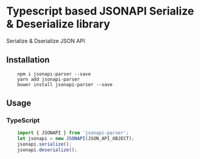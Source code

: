 # Typescript based JSONAPI Serialize & Deserialize library
Serialize &amp; Dserialize JSON API

## Installation 
```console
    npm i jsonapi-parser --save
    yarn add jsonapi-parser
    bower install jsonapi-parser --save
```
## Usage
### TypeScript
```typescript
    import { JSONAPI } from 'jsonapi-parser';
    let jsonapi = new JSONAPI(JSON_API_OBJECT);
    jsonapi.serialize();
    jsonapi.deserialize();
```
